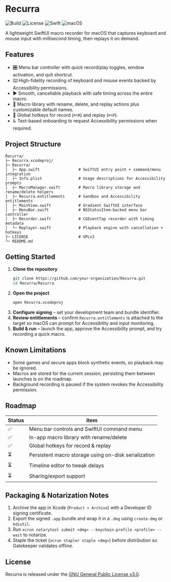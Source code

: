 # Recurra

![Build](https://img.shields.io/badge/build-passing-brightgreen)
![License](https://img.shields.io/badge/license-GPLv3-blue)
![Swift](https://img.shields.io/badge/Swift-5.9-orange)
![macOS](https://img.shields.io/badge/macOS-13%2B-lightgrey)

A lightweight SwiftUI macro recorder for macOS that captures keyboard and mouse input with millisecond timing, then replays it on demand.

## Features

- 🎛️ Menu bar controller with quick record/play toggles, window activation, and quit shortcut.
- ⌨️ High-fidelity recording of keyboard and mouse events backed by Accessibility permissions.
- ▶️ Smooth, cancellable playback with safe timing across the entire macro.
- 📁 Macro library with rename, delete, and replay actions plus customizable default names.
- 🔑 Global hotkeys for record (`⌘⌥R`) and replay (`⌘⌥P`).
- ♿ Text-based onboarding to request Accessibility permissions when required.

## Project Structure

```
Recurra/
├─ Recurra.xcodeproj/
├─ Recurra/
│  ├─ App.swift                 # SwiftUI entry point + command/menu integration
│  ├─ Info.plist                # Usage descriptions for Accessibility prompts
│  ├─ MacroManager.swift        # Macro library storage and rename/delete helpers
│  ├─ Recurra.entitlements      # Sandbox and Accessibility entitlements
│  ├─ MainView.swift            # Gradient SwiftUI interface
│  ├─ MenuBar.swift             # NSStatusItem-backed menu bar controller
│  ├─ Recorder.swift            # CGEventTap recorder with timing metadata
│  └─ Replayer.swift            # Playback engine with cancellation + hotkeys
├─ LICENSE                      # GPLv3
└─ README.md
```

## Getting Started

1. **Clone the repository**
   ```bash
   git clone https://github.com/your-organization/Recurra.git
   cd Recurra/Recurra
   ```
2. **Open the project**
   ```bash
   open Recurra.xcodeproj
   ```
3. **Configure signing** – set your development team and bundle identifier.
4. **Review entitlements** – confirm `Recurra.entitlements` is attached to the target so macOS can prompt for Accessibility and input monitoring.
5. **Build & run** – launch the app, approve the Accessibility prompt, and try recording a quick macro.

## Known Limitations

- Some games and secure apps block synthetic events, so playback may be ignored.
- Macros are stored for the current session; persisting them between launches is on the roadmap.
- Background recording is paused if the system revokes the Accessibility permission.

## Roadmap

| Status | Item |
| ------ | ---- |
| ✅ | Menu bar controls and SwiftUI command menu |
| ✅ | In-app macro library with rename/delete |
| ✅ | Global hotkeys for record & replay |
| ⏳ | Persistent macro storage using on-disk serialization |
| ⏳ | Timeline editor to tweak delays |
| ⏳ | Sharing/export support |

## Packaging & Notarization Notes

1. Archive the app in Xcode (`Product > Archive`) with a Developer ID signing certificate.
2. Export the signed `.app` bundle and wrap it in a `.dmg` using `create-dmg` or `hdiutil`.
3. Run `xcrun notarytool submit <dmg> --keychain-profile <profile> --wait` to notarize.
4. Staple the ticket (`xcrun stapler staple <dmg>`) before distribution so Gatekeeper validates offline.

## License

Recurra is released under the [GNU General Public License v3.0](./LICENSE).
